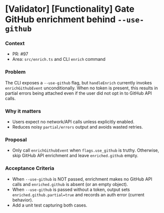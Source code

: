 # [Validator] [Functionality] Gate GitHub enrichment behind `--use-github`

### Context
- PR: #97
- Area: `src/enrich.ts` and CLI `enrich` command

### Problem
The CLI exposes a `--use-github` flag, but `handleEnrich` currently invokes `enrichGithubEvent` unconditionally. When no token is present, this results in partial errors being attached even if the user did not opt in to GitHub API calls.

### Why it matters
- Users expect no network/API calls unless explicitly enabled.
- Reduces noisy `partial/errors` output and avoids wasted retries.

### Proposal
- Only call `enrichGithubEvent` when `flags.use_github` is truthy. Otherwise, skip GitHub API enrichment and leave `enriched.github` empty.

### Acceptance Criteria
- When `--use-github` is NOT passed, enrichment makes no GitHub API calls and `enriched.github` is absent (or an empty object).
- When `--use-github` is passed without a token, output sets `enriched.github.partial=true` and records an auth error (current behavior).
- Add a unit test capturing both cases.

